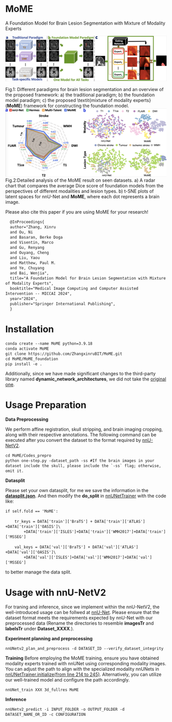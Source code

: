 # MoME
A Foundation Model for Brain Lesion Segmentation with Mixture of Modality Experts

![image](https://github.com/ZhangxinruBIT/MoME/blob/main/fig/comb12.png)

Fig.1: Different paradigms for brain lesion segmentation and an overview of the proposed framework:
a) the traditional paradigm;
b) the foundation model paradigm;
c) the proposed \textit{mixture of modality experts} (**MoME**) framework for constructing the foundation model.
![image](https://github.com/ZhangxinruBIT/MoME/blob/main/fig/comb34.png)
Fig.2:Detailed analysis of the MoME result on seen datasets. a) A radar chart that compares the average Dice score of foundation models from the perspectives of different modalities and lesion types. b) t-SNE plots of latent spaces for nnU-Net and  **MoME**, where each dot represents a brain image.

Please also cite this paper if you are using MoME for your research!

      @InProceedings{
      author="Zhang, Xinru
      and Ou, Ni
      and Basaran, Berke Doga
      and Visentin, Marco
      and Gu, Renyang
      and Ouyang, Cheng
      and Liu, Yaou
      and Matthew, Paul M.
      and Ye, Chuyang
      and Bai, Wenjia",
      title="A Foundation Model for Brain Lesion Segmentation with Mixture of Modality Experts",
      booktitle="Medical Image Computing and Computer Assisted Intervention -- MICCAI 2024",
      year="2024",
      publisher="Springer International Publishing",
      }

# Installation

```
conda create --name MoME python=3.9.18
conda activate MoME
git clone https://github.com/ZhangxinruBIT/MoME.git
cd MoME/MoME_foundation
pip install -e .
```
Additionally, since we have made significant changes to the third-party library named  **dynamic_network_architectures**, we did not take the [original one]([https://github.com/MIC-DKFZ/nnUNet.git](https://github.com/MIC-DKFZ/dynamic-network-architectures)). 

# Usage Preparation

**Data Preprocessing**

We perform affine registration, skull stripping, and brain imaging cropping, along with their respective annotations. 
The following command can be executed after you convert the dataset to the format required by [nnU-NetV2](https://github.com/MIC-DKFZ/nnUNet.git).
```
cd MoME/Codes_prepro
python one-step.py -dataset_path -ss #If the brain images in your dataset include the skull, please include the `-ss` flag; otherwise, omit it.
```
**Datasplit**

Please set your own datasplit, for me we save the information in the **[datasplit.json](https://github.com/ZhangxinruBIT/MoME/blob/main/MoME/datasplit.json)**.
And then modify the **do_split** in [nnUNetTrainer](https://github.com/ZhangxinruBIT/MoME/blob/main/MoME/nnunetv2/training/nnUNetTrainer/nnUNetTrainer.py) with the code like:
```
if self.fold == 'MoME':

    tr_keys = DATA['train']['BraTS'] + DATA['train']['ATLAS'] +DATA['train']['OASIS']\
        +DATA['train']['ISLES']+DATA['train']['WMH2017']+DATA['train']['MSSEG']
    
    val_keys = DATA['val']['BraTS'] + DATA['val']['ATLAS'] +DATA['val']['OASIS']\
        +DATA['val']['ISLES']+DATA['val']['WMH2017']+DATA['val']['MSSEG'] 
```
to better manage the data split.

# Usage with nnU-NetV2
For traning and inference, since we implement within the nnU-NetV2, the well-introduced usage can be follwed at [nnU-Net](https://github.com/MIC-DKFZ/nnUNet.git). Please ensure that the dataset format meets the requirements expected by nnU-Net with our preprocessed data (Rename the directories to resemble **imagesTr** and **labelsTr** under **Dataset_XXXX**.). 

**Experiment planning and preprocessing**
```
nnUNetv2_plan_and_preprocess -d DATASET_ID --verify_dataset_integrity
```

**Training**
Before employing the MoME training, ensure you have obtained modality experts trained with nnUNet using corresponding modality images. You can adjust the path to align with the specialized modality nnUNets in [nnUNetTrainer.initialize(from line 214 to 245)](https://github.com/ZhangxinruBIT/MoME/blob/main/MoME/nnunetv2/training/nnUNetTrainer/nnUNetTrainer.py). 
Alternatively, you can utilize our well-trained model and configure the path accordingly.
```
nnUNet_train XXX 3d_fullres MoME
```
**Inference**
```
nnUNetv2_predict -i INPUT_FOLDER -o OUTPUT_FOLDER -d DATASET_NAME_OR_ID -c CONFIGURATION
```
